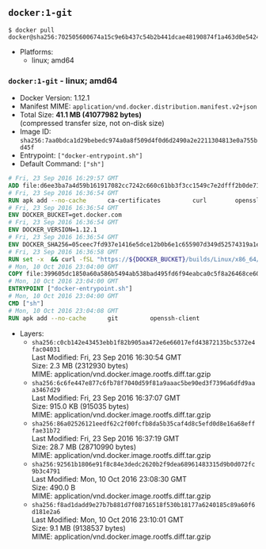 ## `docker:1-git`

```console
$ docker pull docker@sha256:702505600674a15c9e6b437c54b2b441dcae48190874f1a463d0e54242bcb027
```

-	Platforms:
	-	linux; amd64

### `docker:1-git` - linux; amd64

-	Docker Version: 1.12.1
-	Manifest MIME: `application/vnd.docker.distribution.manifest.v2+json`
-	Total Size: **41.1 MB (41077982 bytes)**  
	(compressed transfer size, not on-disk size)
-	Image ID: `sha256:7aa0bdca1d29bebedc974a0a8f509d4f0d6d2490a2e2211304813e0a755bd45f`
-	Entrypoint: `["docker-entrypoint.sh"]`
-	Default Command: `["sh"]`

```dockerfile
# Fri, 23 Sep 2016 16:29:57 GMT
ADD file:d6ee3ba7a4d59b161917082cc7242c660c61bb3f3cc1549c7e2dfff2b0de7104 in / 
# Fri, 23 Sep 2016 16:36:54 GMT
RUN apk add --no-cache 		ca-certificates 		curl 		openssl
# Fri, 23 Sep 2016 16:36:54 GMT
ENV DOCKER_BUCKET=get.docker.com
# Fri, 23 Sep 2016 16:36:54 GMT
ENV DOCKER_VERSION=1.12.1
# Fri, 23 Sep 2016 16:36:54 GMT
ENV DOCKER_SHA256=05ceec7fd937e1416e5dce12b0b6e1c655907d349d52574319a1e875077ccb79
# Fri, 23 Sep 2016 16:36:58 GMT
RUN set -x 	&& curl -fSL "https://${DOCKER_BUCKET}/builds/Linux/x86_64/docker-${DOCKER_VERSION}.tgz" -o docker.tgz 	&& echo "${DOCKER_SHA256} *docker.tgz" | sha256sum -c - 	&& tar -xzvf docker.tgz 	&& mv docker/* /usr/local/bin/ 	&& rmdir docker 	&& rm docker.tgz 	&& docker -v
# Mon, 10 Oct 2016 23:04:00 GMT
COPY file:399605dc1850a60a586b5494ab538bad495fd6f94eabca0c5f8a26468ce6030f in /usr/local/bin/ 
# Mon, 10 Oct 2016 23:04:00 GMT
ENTRYPOINT ["docker-entrypoint.sh"]
# Mon, 10 Oct 2016 23:04:00 GMT
CMD ["sh"]
# Mon, 10 Oct 2016 23:04:08 GMT
RUN apk add --no-cache 		git 		openssh-client
```

-	Layers:
	-	`sha256:c0cb142e43453ebb1f82b905aa472e6e66017efd43872135bc5372e4fac04031`  
		Last Modified: Fri, 23 Sep 2016 16:30:54 GMT  
		Size: 2.3 MB (2312930 bytes)  
		MIME: application/vnd.docker.image.rootfs.diff.tar.gzip
	-	`sha256:6c6fe447e877c6fb78f7040d59f81a9aaac5be90ed3f7396a6dfd9aaa3467d29`  
		Last Modified: Fri, 23 Sep 2016 16:37:07 GMT  
		Size: 915.0 KB (915035 bytes)  
		MIME: application/vnd.docker.image.rootfs.diff.tar.gzip
	-	`sha256:86a02526121eedf62c2f00fcfb8da5b35caf4d8c5efd0d8e16a68efffae31b72`  
		Last Modified: Fri, 23 Sep 2016 16:37:19 GMT  
		Size: 28.7 MB (28710990 bytes)  
		MIME: application/vnd.docker.image.rootfs.diff.tar.gzip
	-	`sha256:92561b1806e91f8c84e3dedc2620b2f9dea68961483315d9b0d072fc9b3c4791`  
		Last Modified: Mon, 10 Oct 2016 23:08:30 GMT  
		Size: 490.0 B  
		MIME: application/vnd.docker.image.rootfs.diff.tar.gzip
	-	`sha256:f8ad1dadd9e27b7b881d7f08716518f530b18177a6240185c89a60f6d181e2a6`  
		Last Modified: Mon, 10 Oct 2016 23:10:01 GMT  
		Size: 9.1 MB (9138537 bytes)  
		MIME: application/vnd.docker.image.rootfs.diff.tar.gzip
